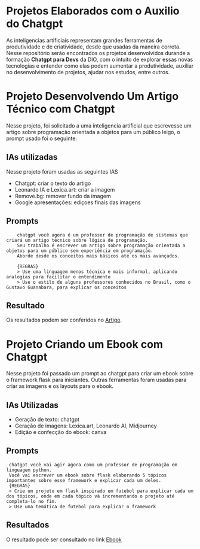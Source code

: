 
# Projetos Elaborados com o Auxilio do Chatgpt

As inteligencias artificiais representam grandes ferramentas de produtividade e de criatividade, desde que usadas da maneira correta.
Nesse repositório serão encontrados os projetos desenvolvidos durande a formação **Chatgpt para Devs** da DIO, com o intuito de explorar essas novas tecnologias e entender como elas podem aumentar a produtividade, auxiliar no desenvolvimento de projetos, ajudar nos estudos, entre outros.

# Projeto **Desenvolvendo Um Artigo Técnico com Chatgpt**

Nesse projeto, foi solicitado a uma inteligencia artificial que escrevesse um artigo sobre programação orientada a objetos para um público leigo, o prompt usado foi o seguinte:

## IAs utilizadas

Nesse projeto foram usadas as seguintes IAS
 - Chatgpt: criar o texto do artigo
 - Leonardo IA e Lexica.art: criar a imagem
 - Remove.bg: remover fundo da imagem
 - Google apresentações: ediçoes finais das imagens

## Prompts

        chatgpt você agora é um professor de programação de sistemas que criará um artigo técnico sobre lógica de programação.
        Seu trabalho é escrever um artigo sobre programação orientada a objetos para um público sem experiência em programação.
        Aborde desde os conceitos mais básicos até os mais avançados.

        {REGRAS}
        > Use uma linguagem menos técnica e mais informal, aplicando analogias para facilitar o entendimento
        > Use o estilo de alguns professores conhecidos no Brasil, como o Gustavo Guanabara, para explicar os conceitos


## Resultado
Os resultados podem ser conferidos no [Artigo](https://github.com/Victor-Ribeiro-Acosta/Projetos-Usando-Chatgpt/blob/main/Artigo%20t%C3%A9cnico/Artigo.md).


# Projeto **Criando um Ebook com Chatgpt**

Nesse projeto foi passado um prompt ao chatgpt para criar um ebook sobre o framework flask para iniciantes.
Outras ferramentas foram usadas para criar as imagens e os layouts para o ebook.

## IAs Utilizadas

 - Geração de texto: chatgpt
 - Geração de imagens: Lexica.art, Leonardo AI, Midjourney
 - Edição e confecção do ebook: canva

## Prompts

     chatgpt você vai agir agora como um professor de programação em linguagem python.
     Você vai escrever um ebook sobre flask elaborando 5 tópicos importantes sobre esse framework e explicar cada um deles.
     {REGRAS}
     > Crie um projeto em flask inspirado em futebol para explicar cada um dos tópicos, onde em cada tópico vá incrementando o projeto até completa-lo no fim.
     > Use uma temática de futebol para explicar o framework


## Resultados
O resultado pode ser consultado no link
[Ebook](https://drive.google.com/file/d/1MsBsf4Mi3UrXaUxPBffYs1cmOEUKfRqs/view?usp=sharing)
